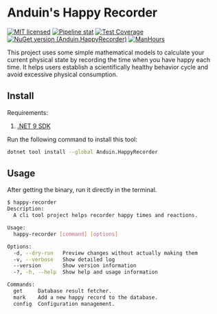 # Anduin's Happy Recorder

[![MIT licensed](https://img.shields.io/badge/license-MIT-blue.svg)](https://gitlab.aiursoft.com/anduin/HappyRecorder/-/blob/master/LICENSE)
[![Pipeline stat](https://gitlab.aiursoft.com/anduin/HappyRecorder/badges/master/pipeline.svg)](https://gitlab.aiursoft.com/anduin/HappyRecorder/-/pipelines)
[![Test Coverage](https://gitlab.aiursoft.com/anduin/HappyRecorder/badges/master/coverage.svg)](https://gitlab.aiursoft.com/anduin/HappyRecorder/-/pipelines)
[![NuGet version (Anduin.HappyRecorder)](https://img.shields.io/nuget/v/Anduin.HappyRecorder.svg)](https://www.nuget.org/packages/Anduin.HappyRecorder/)
[![ManHours](https://manhours.aiursoft.com/r/gitlab.aiursoft.com/anduin/happyrecorder.svg)](https://gitlab.aiursoft.com/anduin/happyrecorder/-/commits/master?ref_type=heads)

This project uses some simple mathematical models to calculate your current physical state by recording the time when you have happy each time. It helps users establish a scientifically healthy behavior cycle and avoid excessive physical consumption.

## Install

Requirements:

1. [.NET 9 SDK](http://dot.net/)

Run the following command to install this tool:

```bash
dotnet tool install --global Anduin.HappyRecorder
```

## Usage

After getting the binary, run it directly in the terminal.

```bash
$ happy-recorder
Description:
  A cli tool project helps recorder happy times and reactions.

Usage:
  happy-recorder [command] [options]

Options:
  -d, --dry-run   Preview changes without actually making them
  -v, --verbose   Show detailed log
  --version       Show version information
  -?, -h, --help  Show help and usage information

Commands:
  get     Database result fetcher.
  mark    Add a new happy record to the database.
  config  Configuration management.
```
